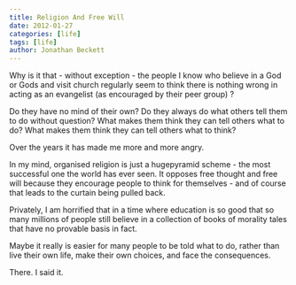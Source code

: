 ```yaml
---
title: Religion And Free Will
date: 2012-01-27
categories: [life]
tags: [life]
author: Jonathan Beckett
---
```


Why is it that - without exception - the people I know who believe in a God or Gods and visit church regularly seem to think there is nothing wrong in acting as an evangelist (as encouraged by their peer group) ?

Do they have no mind of their own? Do they always do what others tell them to do without question? What makes them think they can tell others what to do? What makes them think they can tell others what to think?

Over the years it has made me more and more angry.

In my mind, organised religion is just a hugepyramid scheme - the most successful one the world has ever seen. It opposes free thought and free will because they encourage people to think for themselves - and of course that leads to the curtain being pulled back.

Privately, I am horrified that in a time where education is so good that so many millions of people still believe in a collection of books of morality tales that have no provable basis in fact.

Maybe it really is easier for many people to be told what to do, rather than live their own life, make their own choices, and face the consequences.

There. I said it.